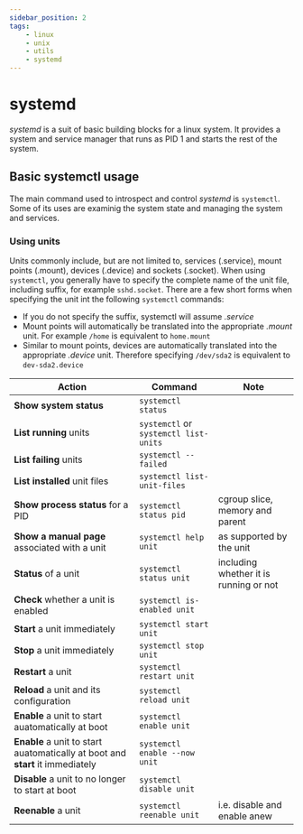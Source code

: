 ```yaml
---
sidebar_position: 2
tags:
    - linux
    - unix
    - utils
    - systemd
---
```


# systemd

_systemd_ is a suit of basic building blocks for a linux system.
It provides a system and service manager that runs as PID 1 and starts the rest of the system.

## Basic systemctl usage

The main command used to introspect and control _systemd_ is `systemctl`.
Some of its uses are examinig the system state and managing the system and services.

### Using units

Units commonly include, but are not limited to, services (.service), mount points (.mount),
devices (.device) and sockets (.socket). When using `systemctl`, you generally have to
specify the complete name of the unit file, including suffix, for example `sshd.socket`.
There are a few short forms when specifying the unit int the following `systemctl` commands:
- If you do not specify the suffix, systemctl will assume _.service_
- Mount points will automatically be translated into the appropriate _.mount_ unit.
  For example `/home` is equivalent to `home.mount`
- Similar to mount points, devices are automatically translated into the appropriate _.device_ unit.
  Therefore specifying `/dev/sda2` is equivalent to `dev-sda2.device`

|                                   Action                                       |                  Command              |                    Note                |
|--------------------------------------------------------------------------------|---------------------------------------|----------------------------------------|
| **Show system status**                                                         | `systemctl status`                    |                                        |
| **List running** units                                                         | `systemctl` or `systemctl list-units` |                                        |
| **List failing** units                                                         | `systemctl --failed`                  |                                        |
| **List installed** unit files                                                  | `systemctl list-unit-files`           |                                        |
| **Show process status** for a PID                                              | `systemctl status pid`                | cgroup slice, memory and parent        |
| **Show a manual page** associated with a unit                                  | `systemctl help unit`                 | as supported by the unit               |
| **Status** of a unit                                                           | `systemctl status unit`               | including whether it is running or not |
| **Check** whether a unit is enabled                                            | `systemctl is-enabled unit`           |                                        |
| **Start** a unit immediately                                                   | `systemctl start unit`                |                                        |
| **Stop** a unit immediately                                                    | `systemctl stop unit`                 |                                        |
| **Restart** a unit                                                             | `systemctl restart unit`              |                                        |
| **Reload** a unit and its configuration                                        | `systemctl reload unit`               |                                        |
| **Enable** a unit to start auatomatically at boot                              | `systemctl enable unit`               |                                        |
| **Enable** a unit to start auatomatically at boot and **start** it immediately | `systemctl enable --now unit`         |                                        |
| **Disable** a unit to no longer to start at boot                               | `systemctl disable unit`              |                                        |
| **Reenable** a unit                                                            | `systemctl reenable unit`             | i.e. disable and enable anew           |


